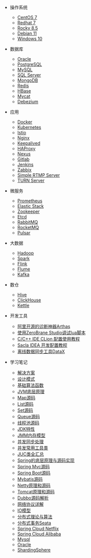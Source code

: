 - 操作系统
  - [CentOS 7](devops/linux/centos7)
  - [Redhat 7](devops/linux/rhel7)
  - [Rocky 8.5](devops/linux/rocky85)
  - [Debian 11](devops/linux/debian11)
  - [Windows 10](devops/windows/windows10)

- 数据库
  - [Oracle](devops/database/oracle)
  - [PostgreSQL](devops/database/postgre)
  - [MySQL](devops/database/mysql)
  - [SQL Server](devops/database/mssql)
  - [MongoDB](devops/database/mongodb)
  - [Redis](devops/database/redis)
  - [HBase](devops/database/hbase)
  - [Mycat](devops/database/mycat)
  - [Debezium](devops/database/debezium)

- 应用
  - [Docker](devops/deploy/docker)
  - [Kubernetes](devops/deploy/kubernetes)
  - [Istio](devops/deploy/istio)
  - [Nginx](devops/deploy/nginx)
  - [Keepalived](devops/deploy/keepalived)
  - [HAProxy](devops/deploy/haproxy)
  - [Nexus](devops/deploy/nexus)
  - [Gitlab](devops/deploy/gitlab)
  - [Jenkins](devops/deploy/jenkins)
  - [Zabbix](devops/deploy/zabbix)
  - [Simple RTMP Server](devops/deploy/srs)
  - [TURN Server](devops/deploy/turnserver)

- 微服务
  - [Prometheus](devops/deploy/prometheus)
  - [Elastic Stack](devops/deploy/elk)
  - [Zookeeper](devops/deploy/zookeeper)
  - [Etcd](devops/deploy/etcd)
  - [RabbitMQ](devops/deploy/rabbitmq)
  - [RocketMQ](devops/deploy/rocketmq)
  - [Pulsar](devops/deploy/pulsar)

- 大数据
  - [Hadoop](devops/deploy/hadoop)
  - [Spark](devops/deploy/spark)
  - [Flink](devops/deploy/flink)
  - [Flume](devops/deploy/flume) 
  - [Kafka](devops/deploy/kafka)

- 数仓
  - [Hive](devops/deploy/hive)
  - [ClickHouse](devops/deploy/clickhouse)
  - [Kettle](devops/deploy/kettle) 

- 开发工具
  - [阿里开源的诊断神器Arthas](java/tools/arthas)
  - [使用ZeroBrane Studio调试lua脚本](java/tools/zerobrane)
  - [C/C++ IDE CLion 配置使用教程](java/tools/clion)
  - [Sacla IDEA 开发配置教程](java/tools/scala)
  - [离线数据同步工具DataX](java/tools/datax)

- 学习笔记
  - [解决方案](java/project/scheme)
  - [设计模式](java/designpattern/model)
  - [基础算法函数](java/jvm/function)
  - [JVM底层原理](java/jvm/index)
  - [Map源码](java/j2se/map)
  - [List源码](java/j2se/list)
  - [Set源码](java/j2se/set)
  - [Queue源码](java/j2se/queue)
  - [线程池源码](java/thread/index)
  - [JDK特性](java/j2se/jdk)
  - [JMM内存模型](java/thread/jmm)
  - [并发同步处理](java/thread/synchronized)
  - [并发常用工具类](java/thread/juc)
  - [JUC类全汇总](java/thread/jucclass)
  - [Spring的底层原理与源码实现](java/frame/spring)
  - [Spring Mvc源码](java/frame/springmvc)
  - [Spring Boot源码](java/frame/springboot)
  - [Mybatis源码](java/frame/mybatis)  
  - [Netty原理和源码](java/network/netty)
  - [Tomcat原理和源码](java/network/tomcat)
  - [Dubbo源码解析](java/distributed/dubbo)
  - [网络协议详解](java/network/net)
  - [IO模型](java/network/io)
  - [分布式理论与算法](java/distributed/cap)
  - [分布式事务Seata](java/distributed/seata)
  - [Spring Cloud Netflix](java/microservice/springcloud)
  - [Spring Cloud Alibaba](java/microservice/springclouda)
  - [Mysql](java/database/mysql)
  - [Oracle](java/database/oracle)
  - [ShardingSphere](java/database/shardingsphere)

